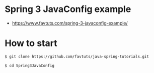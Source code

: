 # Spring 3 JavaConfig example

* https://www.favtuts.com/spring-3-javaconfig-example/

# How to start

```bash
$ git clone https://github.com/favtuts/java-spring-tutorials.git

$ cd Spring3JavaConfig
```